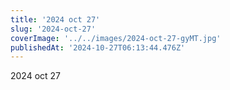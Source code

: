 ```yaml
---
title: '2024 oct 27'
slug: '2024-oct-27'
coverImage: '../../images/2024-oct-27-gyMT.jpg'
publishedAt: '2024-10-27T06:13:44.476Z'
---
```


2024 oct 27